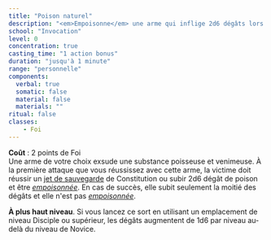 ```yaml
---
title: "Poison naturel"
description: "<em>Empoisonne</em> une arme qui inflige 2d6 dégâts lors de sa prochaine attaque."
school: "Invocation"
level: 0
concentration: true
casting_time: "1 action bonus"
duration: "jusqu'à 1 minute"
range: "personnelle"
components:
  verbal: true
  somatic: false
  material: false
  materials: ""
ritual: false
classes:
    - Foi
---
```

**Coût** : 2 points de Foi  
Une arme de votre choix exsude une substance poisseuse et venimeuse. À la première attaque que vous réussissez avec cette arme, la victime doit réussir un [jet de sauvegarde](/utiliser-les-caracteristiques/#jets-de-sauvegarde) de Constitution ou subir 2d6 dégât de poison et être [_empoisonnée_](/gerer-la-sante-du-personnage/#empoisonne). En cas de succès, elle subit seulement la moitié des dégâts et elle n'est pas [_empoisonnée_](/gerer-la-sante-du-personnage/#empoisonne).

**À plus haut niveau**. Si vous lancez ce sort en utilisant un emplacement de niveau Disciple ou supérieur, les dégâts augmentent de 1d6 par niveau au-delà du niveau de Novice.  
